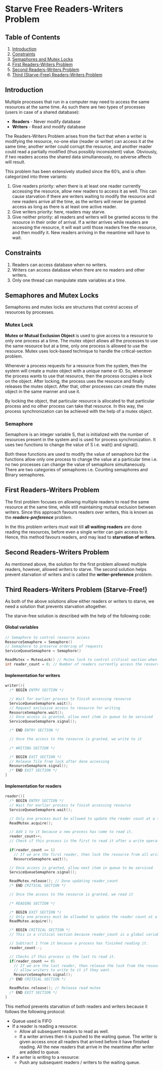 # Starve Free Readers-Writers Problem



## Table of Contents
1. [Introduction](#one)
2. [Constraints](#two)
3. [Semaphores and Mutex Locks](#three)
4. [First Readers-Writers Problem](#four)
5. [Second Readers-Writers Problem](#five)
6. [Third (Starve-Free) Readers-Writers Problem](#six)

## <a name="one"></a>Introduction
Multiple processes that run in a computer may need to access the same resources at the same time. As such there are two types of processes (users in case of a shared database):
* **Readers** - Never modify database
* **Writers** - Read and modify database

The Readers-Writers Problem arises from the fact that when a writer is modifying the resource, no-one else (reader or writer) can access it at the same time; another writer could corrupt the resource, and another reader could read a partially modified (thus possibly inconsistent) value. Obviously, if two readers access the shared data simultaneously, no adverse affects will result.

This problem has been extensively studied since the 60’s, and is often categorized into three variants:

1. Give readers priority: when there is at least one reader currently accessing the resource, allow new readers to access it as well. This can cause starvation if there are writers waiting to modify the resource and new readers arrive all the time, as the writers will never be granted access as long as there is at least one active reader.
2. Give writers priority: here, readers may starve.
3. Give neither priority: all readers and writers will be granted access to the resource in their order of arrival. If a writer arrives while readers are accessing the resource, it will wait until those readers free the resource, and then modify it. New readers arriving in the meantime will have to wait.

## <a name="two"></a>Constraints 
1. Readers can access database when no writers.
2. Writers can access database when there are no readers and other writers.
3. Only one thread can manipulate state variables at a time.


## <a name="three"></a>Semaphores and Mutex Locks
Semaphores and mutex locks are structures that control access of resources by processes.

### Mutex Lock
**Mutex or Mutual Exclusion Object** is used to give access to a resource to only one process at a time. The mutex object allows all the processes to use the same resource but at a time, only one process is allowed to use the resource. Mutex uses lock-based technique to handle the critical-section problem.

Whenever a process requests for a resource from the system, then the system will create a mutex object with a unique name or ID. So, whenever the process wants to use that resource, then the process occupies a lock on the object. After locking, the process uses the resource and finally releases the mutex object. After that, other processes can create the mutex object in the same manner and use it.

By locking the object, that particular resource is allocated to that particular process and no other process can take that resource. In this way, the process synchronization can be achieved with the help of a mutex object.

### Semaphore
Semaphore is an integer variable S, that is initialized with the number of resources present in the system and is used for process synchronization. It uses two functions to change the value of S i.e. wait() and signal().

Both these functions are used to modify the value of semaphore but the functions allow only one process to change the value at a particular time i.e. no two processes can change the value of semaphore simultaneously. There are two categories of semaphores i.e. Counting semaphores and Binary semaphores.


## <a name="four"></a>First Readers-Writers Problem

The first problem focuses on allowing multiple readers to read the same resource at the same time, while still maintaining mutual exclusion between writers. Since this approach favours readers over writers, this is known as the ***readers-preference*** problem.

In the this problem writers must wait till **all waiting readers** are done reading the resources, before even a single writer can gain access to it. Hence, this method favours readers, and may lead to **starvation of writers**.


## <a name="five"></a>Second Readers-Writers Problem

As mentioned above, the solution for the first problem allowed multiple readers, however, allowed writers to starve. The second solution helps prevent starvation of writers and is called the **writer-preference** problem.

## <a name="six"></a> Third Readers-Writers Problem (Starve-Free!)
As both of the above solutions allow either readers or writers to starve, we need a solution that prevents starvation altogether.

The starve-free solution is described with the help of the following code:


#### Global variables
```cpp
// Semaphore to control resource access
ResourceSemaphore = Semaphore()
// Semaphore to preserve ordering of requests
ServiceQueueSemaphore = Semaphore()

ReadMutex = MutexLock() // Mutex lock to control critical section when updating reader_count
int reader_count = 0; // Number of readers currently access the resource
```

#### Implementation for writers
```cpp
writer(){
  /* BEGIN ENTRY SECTION */

  // Wait for earlier process to finish accessing resource
  ServiceQueueSemaphore.wait();
  // Request exclusive access to resource for writing
  ResourceSemaphore.wait();
  // Once access is granted, allow next item in queue to be serviced
  ServiceQueueSemaphore.signal();

  /* END ENTRY SECTION */

  // Once the access to the resource is granted, we write to it
  
  /* WRITING SECTION */

  /* BEGIN EXIT SECTION */
  // Release file from lock after done accessing
  ResourceSemaphore.signal();
  /* END EXIT SECTION */
}
```

#### Implementation for readers
```cpp
reader(){
  /* BEGIN ENTRY SECTION */
  // Wait for earlier process to finish accessing resource
  ServiceQueueSemaphore.wait();

  // Only one process must be allowed to update the reader count at a time.
  ReadMutex.acquire();

  // Add 1 to it because a new process has come to read it.
  reader_count++;
  // Check if this process is the first to read it after a write operation has been done.
  
  if(reader_count == 1)
    // If we are the first reader, then lock the resource from all writers (but not other readers).
    ResourceSemaphore.wait();

  // Once access is granted, allow next item in queue to be serviced
  ServiceQueueSemaphore.signal();

  ReadMutex.release(); // Done updating reader_count
  /* END CRITICAL SECTION */

  // Once the access to the resource is granted, we read it
  
  /* READING SECTION */

  /* BEGIN EXIT SECTION */
  // Only one process must be allowded to update the reader count at a time.
  ReadMutex.acquire();

  /* BEGIN CRITICAL SECTION */
  // This is a critical section because reader_count is a global variable and is being updated.

  // Subtract 1 from it because a process has finished reading it.
  reader_count--;

  // Checks if this process is the last to read it.
  if(reader_count == 0)
    // If we are the last reader, then release the lock from the resource, and
    // allow writers to write to it if they want.
    ResourceSemaphore.signal();
  /* END CRITICAL SECTION */

  ReadMutex.release(); // Release read mutex
  /* END EXIT SECTION */
}
```

This method prevents starvation of both readers and writers because it follows the following protocol:
- Queue used is FIFO
- If a reader is reading a resource: 
	- Allow all subsequent readers to read as well.
	- If a writer arrives then it is pushed to the waiting queue. The writer is given access once all readers that arrived before it have finished reading. All the new readers that arrive in the meantime after writer are added to queue.
- If a writer is writing to a resource:
	- Push any subsequent readers / writers to the waiting queue.

